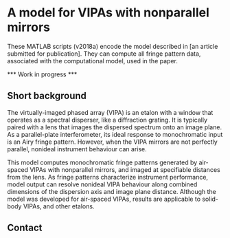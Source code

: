 # A model for VIPAs with nonparallel mirrors
These MATLAB scripts (v2018a) encode the model described in [an article submitted for publication].  They can compute all fringe pattern data, associated with the computational model, used in the paper.


*** Work in progress ***

## Short background
The virtually-imaged phased array (VIPA) is an etalon with a window that operates as a spectral disperser, like a diffraction grating.  It is typically paired with a lens that images the dispersed spectrum onto an image plane.  As a parallel-plate interferometer, its ideal response to monochromatic input is an Airy fringe pattern.  However, when the VIPA mirrors are not perfectly parallel, nonideal instrument behaviour can arise.

This model computes monochromatic fringe patterns generated by air-spaced VIPAs with nonparallel mirrors, and imaged at specifiable distances from the lens.  As fringe patterns characterize instrument performance, model output can resolve nonideal VIPA behaviour along combined dimensions of the dispersion axis and image plane distance.  Although the model was developed for air-spaced VIPAs, results are applicable to solid-body VIPAs, and other etalons.



## Contact

